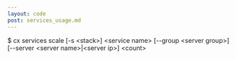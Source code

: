 ```yaml
---
layout: code
post: services_usage.md
---
```



$ cx services scale [-s &lt;stack&gt;] &lt;service name&gt; [--group &lt;server group&gt;] [--server &lt;server name&gt;|&lt;server ip&gt;] &lt;count&gt;
